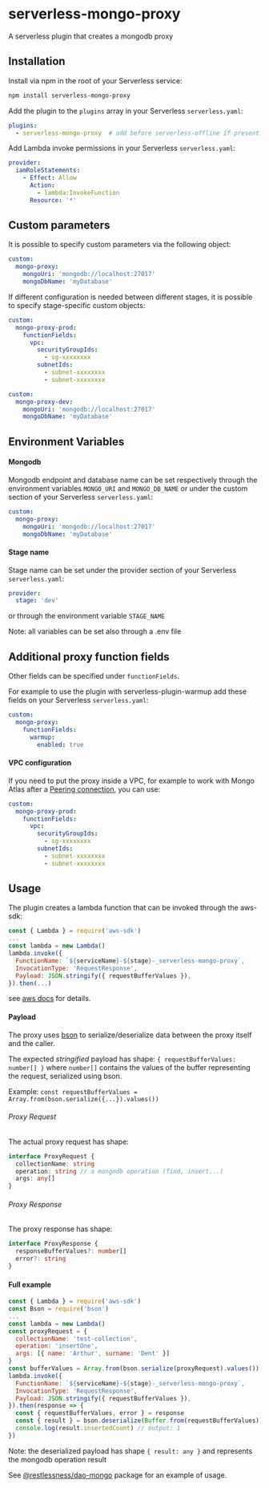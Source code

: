 # serverless-mongo-proxy

A serverless plugin that creates a mongodb proxy

## Installation

Install via npm in the root of your Serverless service:
```sh
npm install serverless-mongo-proxy
```

Add the plugin to the `plugins` array in your Serverless `serverless.yaml`:
```yaml
plugins:
  - serverless-mongo-proxy  # add before serverless-offline if present
```

Add Lambda invoke permissions in your Serverless `serverless.yaml`:
```yaml
provider:
  iamRoleStatements:
    - Effect: Allow
      Action:
        - lambda:InvokeFunction
      Resource: '*'
```

## Custom parameters
It is possible to specify custom parameters via the following object:
```yaml
custom:
  mongo-proxy:
    mongoUri: 'mongodb://localhost:27017'
    mongoDbName: 'myDatabase'
```
If different configuration is needed between different stages, it is possible to specify stage-specific custom objects:
```yaml
custom:
  mongo-proxy-prod:
    functionFields:
      vpc:
        securityGroupIds:
          - sg-xxxxxxxx
        subnetIds:
          - subnet-xxxxxxxx
          - subnet-xxxxxxxx
```
```yaml
custom:
  mongo-proxy-dev:
    mongoUri: 'mongodb://localhost:27017'
    mongoDbName: 'myDatabase'
```



## Environment Variables

#### Mongodb
Mongodb endpoint and database name can be set respectively through the environment variables
`MONGO_URI` and `MONGO_DB_NAME` or under the custom section of your Serverless `serverless.yaml`:
```yaml
custom:
  mongo-proxy:
    mongoUri: 'mongodb://localhost:27017'
    mongoDbName: 'myDatabase'
```

#### Stage name
Stage name can be set under the provider section of your Serverless `serverless.yaml`:
```yaml
provider:
  stage: 'dev'
```
or through the environment variable `STAGE_NAME` 

Note: all variables can be set also through a .env file

## Additional proxy function fields
Other fields can be specified under `functionFields`.

For example to use the plugin with serverless-plugin-warmup add these fields on your
Serverless `serverless.yaml`:
```yaml
custom:
  mongo-proxy:
    functionFields:
      warmup:
        enabled: true
```

#### VPC configuration
If you need to put the proxy inside a VPC, for example to work with Mongo Atlas after a [Peering connection](https://docs.atlas.mongodb.com/security-vpc-peering/), you can use:
```yaml
custom:
  mongo-proxy-prod:
    functionFields:
      vpc:
        securityGroupIds:
          - sg-xxxxxxxx
        subnetIds:
          - subnet-xxxxxxxx
          - subnet-xxxxxxxx
```

## Usage
The plugin creates a lambda function that can be invoked through the aws-sdk:
```js
const { Lambda } = require('aws-sdk')
...
const lambda = new Lambda()
lambda.invoke({
  FunctionName: `${serviceName}-${stage}-_serverless-mongo-proxy`,
  InvocationType: 'RequestResponse',
  Payload: JSON.stringify({ requestBufferValues }),
}).then(...)
```
see [aws docs](https://docs.aws.amazon.com/AWSJavaScriptSDK/latest/AWS/Lambda.html#invoke-property) for details.

#### Payload
The proxy uses [bson](https://www.npmjs.com/package/bson) to serialize/deserialize data between the proxy itself
and the caller.

The expected _stringified_ payload has shape: `{ requestBufferValues: number[] }` where `number[]`
contains the values of the buffer representing the request, serialized using bson.

Example: `const requestBufferValues = Array.from(bson.serialize({...}).values())` 

###### Proxy Request
The actual proxy request has shape:

```typescript
interface ProxyRequest {
  collectionName: string
  operation: string // a mongodb operation (find, insert...)
  args: any[]
}
```

###### Proxy Response
The proxy response has shape:

```typescript
interface ProxyResponse {
  responseBufferValues?: number[]
  error?: string
}
```

#### Full example
```js
const { Lambda } = require('aws-sdk')
const Bson = require('bson')
...
const lambda = new Lambda()
const proxyRequest = {
  collectionName: 'test-collection',
  operation: 'insertOne',
  args: [{ name: 'Arthur', surname: 'Dent' }]
}
const bufferValues = Array.from(bson.serialize(proxyRequest).values())
lambda.invoke({
  FunctionName: `${serviceName}-${stage}-_serverless-mongo-proxy`,
  InvocationType: 'RequestResponse',
  Payload: JSON.stringify({ requestBufferValues }),
}).then(response => {
  const { requestBufferValues, error } = response
  const { result } = bson.deserialize(Buffer.from(requestBufferValues))
  console.log(result.insertedCount) // output: 1
})
```

Note: the deserialized payload has shape `{ result: any }` and represents the mongodb operation result

See [@restlessness/dao-mongo](https://www.npmjs.com/package/@restlessness/dao-mongo) package for an example of usage.

